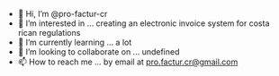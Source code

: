 - 👋 Hi, I’m @pro-factur-cr
- 👀 I’m interested in ... creating an electronic invoice system for costa rican regulations
- 🌱 I’m currently learning ... a lot
- 💞️ I’m looking to collaborate on ... undefined
- 📫 How to reach me ... by email at pro.factur.cr@gmail.com

<!---
pro-factur-cr/pro-factur-cr is a ✨ special ✨ repository because its `README.md` (this file) appears on your GitHub profile.
You can click the Preview link to take a look at your changes.
--->
